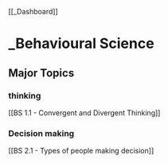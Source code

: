 [[_Dashboard]]
# _Behavioural Science

## Major Topics
### thinking
[[BS 1.1 - Convergent and Divergent Thinking]]

### Decision making
[[BS 2.1 - Types of people making decision]]